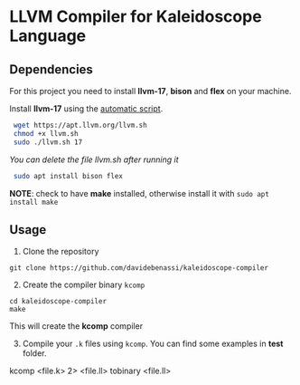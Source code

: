 # LLVM Compiler for Kaleidoscope Language

## Dependencies

For this project you need to install **llvm-17**, **bison** and **flex** on your machine.

Install **llvm-17** using the [automatic script](https://apt.llvm.org/).
```bash
 wget https://apt.llvm.org/llvm.sh
 chmod +x llvm.sh
 sudo ./llvm.sh 17
```
_You can delete the file llvm.sh after running it_

```bash
 sudo apt install bison flex
```
**NOTE**: check to have **make** installed, otherwise install it with ```sudo apt install make``` 

## Usage

1. Clone the repository
```
git clone https://github.com/davidebenassi/kaleidoscope-compiler
```

2. Create the compiler binary ```kcomp```
```
cd kaleidoscope-compiler
make
``` 
This will create the **kcomp** compiler 

3. Compile your ```.k``` files using ```kcomp```. You can find some examples in **test** folder.


kcomp <file.k> 2> <file.ll>
tobinary <file.ll>
